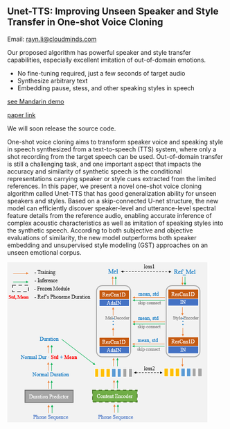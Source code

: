 ## Unet-TTS: Improving Unseen Speaker and Style Transfer in One-shot Voice Cloning
Email: rayn.li@cloudminds.com

Our proposed algorithm has powerful speaker and style transfer capabilities, especially excellent imitation of out-of-domain emotions.
- No fine-tuning required, just a few seconds of target audio
- Synthesize arbitrary text
- Embedding pause, stess, and other speaking styles in speech

[see Mandarin demo](https://cmsmartvoice.github.io/Unet-TTS/)

[paper link](https://arxiv.org/abs/2109.11115)

We will soon release the source code.

One-shot voice cloning aims to transform speaker voice and speaking style in speech synthesized from a text-to-speech (TTS) system, where only a shot recording from the target speech can be used. Out-of-domain transfer is still a challenging task, and one important aspect that impacts the accuracy and similarity of synthetic speech is the conditional representations carrying speaker or style cues extracted from the limited references. In this paper, we present a novel one-shot voice cloning algorithm called Unet-TTS that has good generalization ability for unseen speakers and styles. Based on a skip-connected U-net structure, the new model can efficiently discover speaker-level and utterance-level spectral feature details from the reference audio, enabling accurate inference of complex acoustic characteristics as well as imitation of speaking styles into the synthetic speech. According to both subjective and objective evaluations of similarity, the new model outperforms both speaker embedding and unsupervised style modeling (GST) approaches on an unseen emotional corpus.

![](./pics/structure.png)
